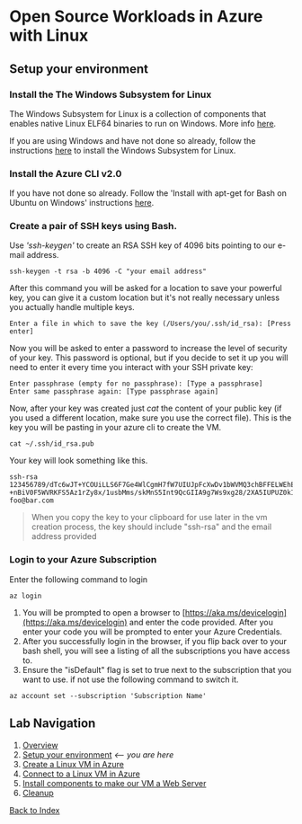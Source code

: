 # Open Source Workloads in Azure with Linux
## Setup your environment

### Install the The Windows Subsystem for Linux

The Windows Subsystem for Linux is a collection of components that enables native Linux ELF64 binaries to run on Windows. More info [here](https://blogs.msdn.microsoft.com/wsl/2016/04/22/windows-subsystem-for-linux-overview/).

If you are using Windows and have not done so already, follow the instructions [here](https://msdn.microsoft.com/en-us/commandline/wsl/install_guide) to install the Windows Subsystem for Linux. 

### Install the Azure CLI v2.0

If you have not done so already. Follow the 'Install with apt-get for Bash on Ubuntu on Windows' instructions [here](https://docs.microsoft.com/en-us/cli/azure/install-azure-cli?view=azure-cli-latest#install-on-windows).

### Create a pair of SSH keys using Bash.

Use *'ssh-keygen'* to create an RSA SSH key of 4096 bits pointing to our e-mail address.

```
ssh-keygen -t rsa -b 4096 -C "your email address"
```

After this command you will be asked for a location to save your powerful key, you can give it a custom location but it's not really necessary unless you actually handle multiple keys.

```
Enter a file in which to save the key (/Users/you/.ssh/id_rsa): [Press enter]
```

Now you will be asked to enter a password to increase the level of security of your key. This password is optional, but if you decide to set it up you will need to enter it every time you interact with your SSH private key:

```
Enter passphrase (empty for no passphrase): [Type a passphrase]
Enter same passphrase again: [Type passphrase again]
```

Now, after your key was created just *cat* the content of your public key (if you used a different location, make sure you use the correct file). This is the key you will be pasting in your azure cli to create the VM.

```
cat ~/.ssh/id_rsa.pub
```

Your key will look something like this. 

```
ssh-rsa 123456789/dTc6wJT+YCOUiLLS6F7Ge4WlCgmH7fW7UIUJpFcXwDv1bWVMQ3chBFFELWEhEjCqX7HAVoSjEF8oAwM0Ik5p6y66J420eeOGBLHkyV    +nBiV0F5WVRKFS5Az1rZy8x/1usbMms/skMnS5Int9QcGIIA9g7Ws9xg28/2XA5IUPUZ0kIKbuSv7bAIqrHaH7WXzUeLeOjUIeW34d9WO52kNqiITjyW1D7kThXKtgS9Y5TEie5MuP8plzz+mBID59EFmdEhBK7QquuT6axXXXXXXXXXXXXXZ1rvoysOHxhDvzVWRuc623pV8PPjiBHiu1Y1T foo@bar.com
```

> When you copy the key to your clipboard for use later in the vm creation process, the key should include "ssh-rsa" and the email address provided

### Login to your Azure Subscription

Enter the following command to login

```
az login
```

1. You will be prompted to open a browser to [https://aka.ms/devicelogin](https://aka.ms/devicelogin) and enter the code provided. After you enter your code you will be prompted to enter your Azure Credentials. 
1. After you successfully login in the browser, if you flip back over to your bash shell, you will see a listing of all the subscriptions you have access to.
1. Ensure the "isDefault" flag is set to true next to the subscription that you want to use. if not use the following command to switch it. 

```
az account set --subscription 'Subscription Name'
```

## Lab Navigation
1. [Overview](./)
1. [Setup your environment](./step01.html) *<-- you are here*
1. [Create a Linux VM in Azure](./step02.html)
1. [Connect to a Linux VM in Azure](./step03.html)
1. [Install components to make our VM a Web Server](./step04.html)
1. [Cleanup](./step05.html)

[Back to Index](../../index.html)        